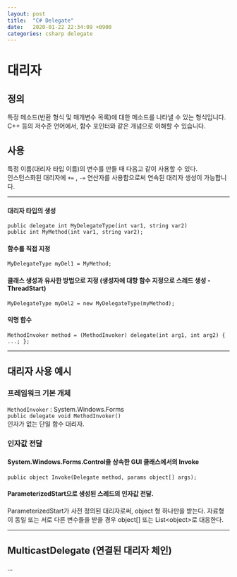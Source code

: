```yaml
---
layout: post
title:  "C# Delegate"
date:   2020-01-22 22:34:09 +0900
categories: csharp delegate
---
```


# 대리자

## 정의
특정 메소드(반환 형식 및 매개변수 목록)에 대한 메소드를 나타낼 수 있는 형식입니다.  
C++ 등의 저수준 언어에서, 함수 포인터와 같은 개념으로 이해할 수 있습니다.

## 사용
특정 이름(대리자 타입 이름)의 변수를 만들 때 다음고 같이 사용할 수 있다.  
인스턴스화된 대리자에 `+=` , `-=` 연산자를 사용함으로써 연속된 대리자 생성이 가능합니다.  

----

#### 대리자 타입의 생성
```
public delegate int MyDelegateType(int var1, string var2)
public int MyMethod(int var1, string var2);
```

#### 함수를 직접 지정
```
MyDelegateType myDel1 = MyMethod;
```

#### 클래스 생성과 유사한 방법으로 지정 (생성자에 대항 함수 지정으로 스레드 생성 - ThreadStart)
```
MyDelegateType myDel2 = new MyDelegateType(myMethod);
```

#### 익명 함수
```
MethodInvoker method = (MethodInvoker) delegate(int arg1, int arg2) { ...; };
```

----

## 대리자 사용 예시

### 프레임워크 기본 개체
`MethodInvoker` : System.Windows.Forms   
`public delegate void MethodInvoker()`    
인자가 없는 단일 함수 대리자.

### 인자값 전달
#### System.Windows.Forms.Control을 상속한 GUI 클래스에서의 Invoke  
```
public object Invoke(Delegate method, params object[] args);
```



#### ParameterizedStart으로 생성된 스레드의 인자값 전달.
ParameterizedStart가 사전 정의된 대리자로써, object 형 하나만을 받는다.
자료형이 동일 또는 서로 다른 변수들을 받을 경우 object[] 또는 List\<object\>로 대응한다.

----

## MulticastDelegate (연결된 대리자 체인)

...
